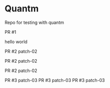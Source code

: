 # Quantm

Repo for testing with quantm

PR #1

hello
world

PR #2
patch-02

PR #2
patch-02

PR #2
patch-02

PR #3
patch-03
PR #3
patch-03
PR #3
patch-03
